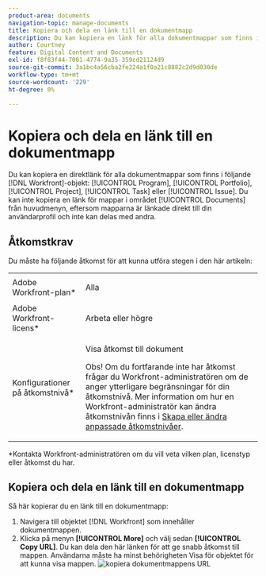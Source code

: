 ```yaml
---
product-area: documents
navigation-topic: manage-documents
title: Kopiera och dela en länk till en dokumentmapp
description: Du kan kopiera en länk för alla dokumentmappar som finns i Workfront-objekt.
author: Courtney
feature: Digital Content and Documents
exl-id: f8f83f44-7001-4774-9a35-359cd21124d9
source-git-commit: 3a1bc4a56cba2fe224a1f0a21c8882c2d9d030de
workflow-type: tm+mt
source-wordcount: '229'
ht-degree: 0%

---
```


# Kopiera och dela en länk till en dokumentmapp

Du kan kopiera en direktlänk för alla dokumentmappar som finns i följande [!DNL Workfront]-objekt: [!UICONTROL Program], [!UICONTROL Portfolio], [!UICONTROL Project], [!UICONTROL Task] eller [!UICONTROL Issue]. Du kan inte kopiera en länk för mappar i området [!UICONTROL Documents] från huvudmenyn, eftersom mapparna är länkade direkt till din användarprofil och inte kan delas med andra.

## Åtkomstkrav

Du måste ha följande åtkomst för att kunna utföra stegen i den här artikeln:

<table style="table-layout:auto"> 
 <col> 
 <col> 
 <tbody> 
  <tr> 
   <td role="rowheader">Adobe Workfront-plan*</td> 
   <td> <p>Alla</p> </td> 
  </tr> 
  <tr> 
   <td role="rowheader">Adobe Workfront-licens*</td> 
   <td> <p>Arbeta eller högre</p> </td> 
  </tr> 
  <tr> 
   <td role="rowheader">Konfigurationer på åtkomstnivå*</td> 
   <td> <p>Visa åtkomst till dokument</p> <p>Obs! Om du fortfarande inte har åtkomst frågar du Workfront-administratören om de anger ytterligare begränsningar för din åtkomstnivå. Mer information om hur en Workfront-administratör kan ändra åtkomstnivån finns i <a href="../../administration-and-setup/add-users/configure-and-grant-access/create-modify-access-levels.md" class="MCXref xref">Skapa eller ändra anpassade åtkomstnivåer</a>.</p> </td> 
  </tr> 
  <tr> 
 </tbody> 
</table>

&#42;Kontakta Workfront-administratören om du vill veta vilken plan, licenstyp eller åtkomst du har.

## Kopiera och dela en länk till en dokumentmapp

Så här kopierar du en länk till en dokumentmapp:

1. Navigera till objektet [!DNL Workfront] som innehåller dokumentmappen.
1. Klicka på menyn **[!UICONTROL More]** och välj sedan **[!UICONTROL Copy URL]**. Du kan dela den här länken för att ge snabb åtkomst till mappen. Användarna måste ha minst behörigheten Visa för objektet för att kunna visa mappen.
   ![kopiera dokumentmappens URL](assets/copy-doc-folder-url.png)
